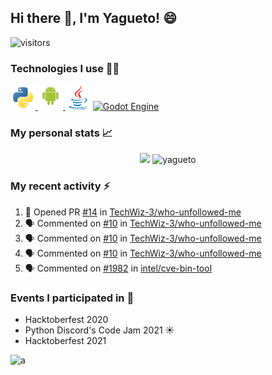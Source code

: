 ## Hi there 👋, I'm Yagueto! 😄


![visitors](https://visitor-badge-reloaded.herokuapp.com/badge?page_id=yagueto_fina&style=for-the-badge)

### Technologies I use 👨‍💻

<p align="left"> 
<a href="https://www.python.org" target="_blank"><img src="https://raw.githubusercontent.com/devicons/devicon/master/icons/python/python-original.svg" alt="python" width="40" height="40"/> </a> 
<a href="https://developer.android.com" target="_blank"> <img src="https://raw.githubusercontent.com/devicons/devicon/master/icons/android/android-original-wordmark.svg" alt="android" width="40" height="40"/> </a>
<a href="https://www.java.com" target="_blank"><img src="https://raw.githubusercontent.com/devicons/devicon/master/icons/java/java-original.svg" alt="java" width="40" height="40"/></a>
<a href="https://www.godotengine.org" target="_blank"><img src="https://cdn.jsdelivr.net/gh/devicons/devicon/icons/godot/godot-original.svg" alt="Godot Engine" width="40" height="40"/> </a>

### My personal stats 📈
<div align="center"> 
  <a>
    <img src=https://github-readme-stats.vercel.app/api?username=yagueto&count_private=true&show_icons=true width=50%></img>
  </a>
  <img src="https://github-readme-streak-stats.herokuapp.com/?user=yagueto" alt="yagueto" width=49% />
</div>


### My recent activity ⚡

  <!--START_SECTION:activity-->
1. 💪 Opened PR [#14](https://github.com/TechWiz-3/who-unfollowed-me/pull/14) in [TechWiz-3/who-unfollowed-me](https://github.com/TechWiz-3/who-unfollowed-me)
2. 🗣 Commented on [#10](https://github.com/TechWiz-3/who-unfollowed-me/issues/10) in [TechWiz-3/who-unfollowed-me](https://github.com/TechWiz-3/who-unfollowed-me)
3. 🗣 Commented on [#10](https://github.com/TechWiz-3/who-unfollowed-me/issues/10) in [TechWiz-3/who-unfollowed-me](https://github.com/TechWiz-3/who-unfollowed-me)
4. 🗣 Commented on [#10](https://github.com/TechWiz-3/who-unfollowed-me/issues/10) in [TechWiz-3/who-unfollowed-me](https://github.com/TechWiz-3/who-unfollowed-me)
5. 🗣 Commented on [#1982](https://github.com/intel/cve-bin-tool/issues/1982) in [intel/cve-bin-tool](https://github.com/intel/cve-bin-tool)
  <!--END_SECTION:activity-->
  

### Events I participated in 📆

- Hacktoberfest 2020
- Python Discord's Code Jam 2021 ☀️
- Hacktoberfest 2021

![a](https://api.countapi.xyz/hit/yaguetogithub/profile?img)
